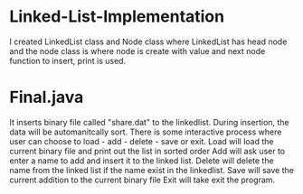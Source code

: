 # Linked-List-Implementation
I created LinkedList class and Node class where LinkedList has head node and the node class is where node is create with value and next node
function to insert, print is used.

# Final.java
It inserts binary file called "share.dat" to the linkedlist. During insertion, the data will be automanitcally sort. There is some interactive process where user can choose to load - add - delete - save or exit. 
Load will load the current binary file and print out the list in sorted order
Add will ask user to enter a name to add and insert it to the linked list.
Delete will delete the name from the linked list if the name exist in the linkedlist.
Save will save the current addition to the current binary file
Exit will take exit the program.
